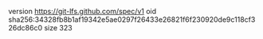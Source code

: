 version https://git-lfs.github.com/spec/v1
oid sha256:34328fb8b1af19342e5ae0297f26433e26821f6f230920de9c118cf326dc86c0
size 323
